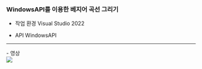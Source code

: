 ### WindowsAPI를 이용한 베지어 곡선 그리기

- 작업 환경
Visual Studio 2022

- API
WindowsAPI

<hr>
- 영상
<br>
<img src="https://github.com/user-attachments/assets/f61ba189-708a-4a2b-b0ba-40814b18e3c5">
